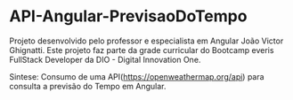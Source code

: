 # API-Angular-PrevisaoDoTempo

Projeto desenvolvido pelo professor e especialista em Angular João Victor Ghignatti.
Este projeto faz parte da grade curricular do Bootcamp everis FullStack Developer da DIO - Digital Innovation One.

Sintese:
Consumo de uma API(https://openweathermap.org/api) para consulta a previsão do Tempo em Angular.

